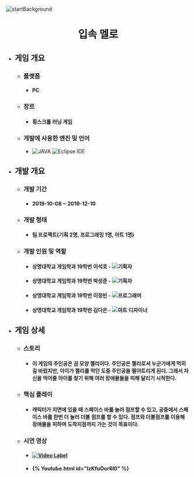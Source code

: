 ![startBackground](https://user-images.githubusercontent.com/69952837/177551799-29363f20-6600-4ee4-84e8-26a97f78bcbd.PNG)
<div align="center">
  <H1>입속 멜로</H1>
</div>

+ ## **게임 개요**
  + ### 플랫폼
    + #### PC
  + ### 장르
    + #### 횡스크롤 러닝 게임
  + ### 개발에 사용한 엔진 및 언어 
    + <img alt="JAVA" src ="https://img.shields.io/badge/JAVA-E8E8E8.svg?&style=for-the-badge&logo=JAVA&logoColor=white"/> <img alt="Eclipse IDE" src ="https://img.shields.io/badge/Eclipse IDE-2C2255.svg?&style=for-the-badge&logo=EclipseIDE&logoColor=white"/>
+ ## **개발 개요**
  + ### 개발 기간
    + #### 2019-10-08 ~ 2019-12-10
  + ### 개발 형태
    + #### 팀 프로젝트(기획 2명, 프로그래밍 1명, 아트 1명)
  + ### 개발 인원 및 역할
    + #### 상명대학교 게임학과 19학번 이석호 - <img alt="기획자" src ="https://img.shields.io/badge/기획자-2B579A.svg?&style=for-the-badge&logo=MicrosoftWord&logoColor=white"/>
    + #### 상명대학교 게임학과 19학번 박성준 - <img alt="기획자" src ="https://img.shields.io/badge/기획자-2B579A.svg?&style=for-the-badge&logo=MicrosoftWord&logoColor=white"/>
    + #### 상명대학교 게임학과 19학번 이정빈 - <img alt="프로그래머" src ="https://img.shields.io/badge/프로그래머-5C2D91.svg?&style=for-the-badge&logo=VisualStudio&logoColor=white"/>
    + #### 상명대학교 게임학과 19학번 김다은 - <img alt="아트 디자이너" src ="https://img.shields.io/badge/아트 디자이너-31A8FF.svg?&style=for-the-badge&logo=AdobePhotoshop&logoColor=black"/>
+ ## **게임 상세**
  + ### 스토리
    + #### 이 게임의 주인공은 곰 모양 젤리이다. 주인공은 젤리로서 누군가에게 먹히길 바랐지만, 아이가 젤리를 먹던 도중 주인공을 떨어트리게 된다. 그래서 자신을 먹어줄 아이를 찾기 위해 여러 장애물들을 피해 달리기 시작한다.
  + ### 핵심 플레이
    + #### 캐릭터가 지면에 있을 때 스페이스 바를 눌러 점프할 수 있고, 공중에서 스페이스 바를 한번 더 눌러 더블 점프를 할 수 있다. 점프와 더블점프를 이용해 장애물을 피하며 도착지점까지 가는 것이 목표이다.
  + ### 시연 영상
    + #### [![Video Label](http://img.youtube.com/vi/IzKfuOor6l0/0.jpg)](https://youtu.be/IzKfuOor6l0)
    + #### {% Youtube.html id="IzKfuOor6l0" %}  
